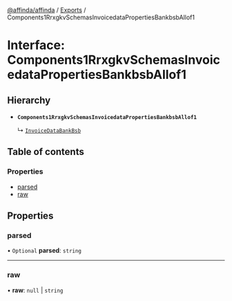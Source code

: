 [@affinda/affinda](../README.md) / [Exports](../modules.md) / Components1RrxgkvSchemasInvoicedataPropertiesBankbsbAllof1

# Interface: Components1RrxgkvSchemasInvoicedataPropertiesBankbsbAllof1

## Hierarchy

- **`Components1RrxgkvSchemasInvoicedataPropertiesBankbsbAllof1`**

  ↳ [`InvoiceDataBankBsb`](InvoiceDataBankBsb.md)

## Table of contents

### Properties

- [parsed](Components1RrxgkvSchemasInvoicedataPropertiesBankbsbAllof1.md#parsed)
- [raw](Components1RrxgkvSchemasInvoicedataPropertiesBankbsbAllof1.md#raw)

## Properties

### parsed

• `Optional` **parsed**: `string`

___

### raw

• **raw**: ``null`` \| `string`
